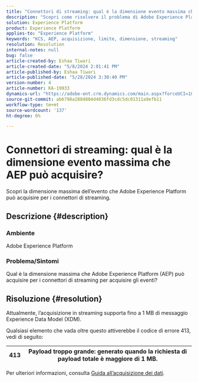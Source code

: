 ```yaml
---
title: "Connettori di streaming: qual è la dimensione evento massima che AEP può acquisire?"
description: "Scopri come risolvere il problema di Adobe Experience Platform, in cui l’acquisizione in streaming supporta fino a 1 MB di messaggio Experience Data Model."
solution: Experience Platform
product: Experience Platform
applies-to: "Experience Platform"
keywords: "KCS, AEP, acquisizione, limite, dimensione, streaming"
resolution: Resolution
internal-notes: null
bug: false
article-created-by: Eshaa Tiwari
article-created-date: "5/8/2024 2:01:41 PM"
article-published-by: Eshaa Tiwari
article-published-date: "5/28/2024 3:30:40 PM"
version-number: 4
article-number: KA-19933
dynamics-url: "https://adobe-ent.crm.dynamics.com/main.aspx?forceUCI=1&pagetype=entityrecord&etn=knowledgearticle&id=0775917c-430d-ef11-9f8a-6045bd006793"
source-git-commit: ab6798a2884804d4036fd3cdc5dc01311a9efb11
workflow-type: tm+mt
source-wordcount: '137'
ht-degree: 6%

---
```


# Connettori di streaming: qual è la dimensione evento massima che AEP può acquisire?


Scopri la dimensione massima dell’evento che Adobe Experience Platform può acquisire per i connettori di streaming.

## Descrizione {#description}


### <b>Ambiente</b>

Adobe Experience Platform

### <b>Problema/Sintomi</b>

Qual è la dimensione massima che Adobe Experience Platform (AEP) può acquisire per i connettori di streaming per acquisire gli eventi?


## Risoluzione {#resolution}


Attualmente, l’acquisizione in streaming supporta fino a 1 MB di messaggio Experience Data Model (XDM).

Qualsiasi elemento che vada oltre questo attiverebbe il codice di errore 413, vedi di seguito:




| 413 | Payload troppo grande: generato quando la richiesta di payload totale è maggiore di 1 MB. |
| --- | --- |




Per ulteriori informazioni, consulta [Guida all’acquisizione dei dati](https://experienceleague.adobe.com/en/docs/experience-platform/ingestion/tutorials/streaming-multiple-messages).
